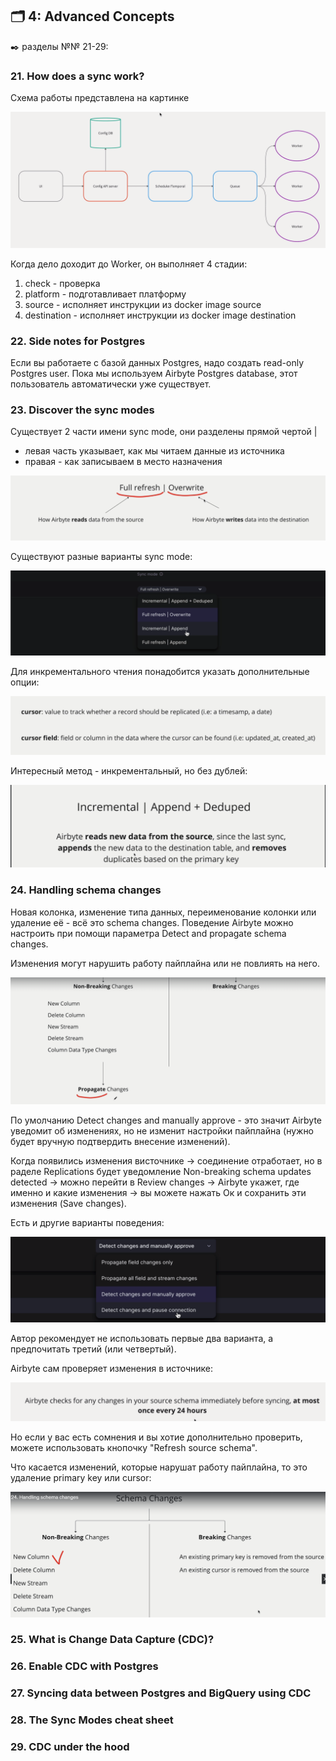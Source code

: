 ## 🗂️ 4: Advanced Concepts
✒️ разделы №№ 21-29:

### 21. How does a sync work?

Схема работы представлена на картинке

![cover](https://github.com/Malakhova-Natalya/IT_courses/blob/main/The%20Complete%20Hands-on%20Introduction%20to%20Airbyte/47%20-%20how%20does%20a%20sync%20work.png)

Когда дело доходит до Worker, он выполняет 4 стадии:
1. check - проверка
2. platform - подготавливает платформу
3. source - исполняет инструкции из docker image source 
4. destination - исполняет инструкции из docker image destination
   
### 22. Side notes for Postgres

Если вы работаете с базой данных Postgres, надо создать read-only Postgres user. Пока мы используем Airbyte Postgres database, этот пользователь автоматически уже существует.

### 23. Discover the sync modes

Существует 2 части имени sync mode, они разделены прямой чертой |
- левая часть указывает, как мы читаем данные из источника
- правая - как записываем в место назначения

![cover](https://github.com/Malakhova-Natalya/IT_courses/blob/main/The%20Complete%20Hands-on%20Introduction%20to%20Airbyte/48%20-%20two%20part%20of%20name.png)

Существуют разные варианты sync mode:

![cover](https://github.com/Malakhova-Natalya/IT_courses/blob/main/The%20Complete%20Hands-on%20Introduction%20to%20Airbyte/49%20-%20sync%20mode.png)

Для инкрементального чтения понадобится указать дополнительные опции:

![cover](https://github.com/Malakhova-Natalya/IT_courses/blob/main/The%20Complete%20Hands-on%20Introduction%20to%20Airbyte/50%20-%20incremental%20reading%20mode.png)

Интересный метод - инкрементальный, но без дублей:

![cover](https://github.com/Malakhova-Natalya/IT_courses/blob/main/The%20Complete%20Hands-on%20Introduction%20to%20Airbyte/51%20-%20incremental%20dedupted.png)

### 24. Handling schema changes

Новая колонка, изменение типа данных, переименование колонки или удаление её - всё это schema changes. Поведение Airbyte можно настроить при помощи параметра Detect and propagate schema changes.

Изменения могут нарушить работу пайплайна или не повлиять на него.

![cover](https://github.com/Malakhova-Natalya/IT_courses/blob/main/The%20Complete%20Hands-on%20Introduction%20to%20Airbyte/52%20-%20schema%20changes.png)

По умолчанию Detect changes and manually approve - это значит Airbyte уведомит об изменениях, но не изменит настройки пайплайна (нужно будет вручную подтвердить внесение изменений).

Когда появились изменения висточнике → соединение отработает, но в раделе Replications будет уведомление Non-breaking schema updates detected → можно перейти в Review changes → Airbyte укажет, где именно и какие изменения → вы можете нажать Ок и сохранить эти изменения (Save changes).

Есть и другие варианты поведения:

![cover](https://github.com/Malakhova-Natalya/IT_courses/blob/main/The%20Complete%20Hands-on%20Introduction%20to%20Airbyte/53%20-%20schema%20changes%20options.png)

Автор рекомендует не использовать первые два варианта, а предпочитать третий (или четвертый).

Airbyte сам проверяет изменения в источнике:

![cover](https://github.com/Malakhova-Natalya/IT_courses/blob/main/The%20Complete%20Hands-on%20Introduction%20to%20Airbyte/54%20-%20Airbyte%20checks%20schema%20changes.png)

Но если у вас есть сомнения и вы хотие дополнительно проверить, можете использовать кнопочку "Refresh source schema".

Что касается изменений, которые нарушат работу пайплайна, то это удаление primary key или cursor:

![cover](https://github.com/Malakhova-Natalya/IT_courses/blob/main/The%20Complete%20Hands-on%20Introduction%20to%20Airbyte/55%20-%20breaking%20changes.png)

### 25. What is Change Data Capture (CDC)?
### 26. Enable CDC with Postgres
### 27. Syncing data between Postgres and BigQuery using CDC
### 28. The Sync Modes cheat sheet
### 29. CDC under the hood
